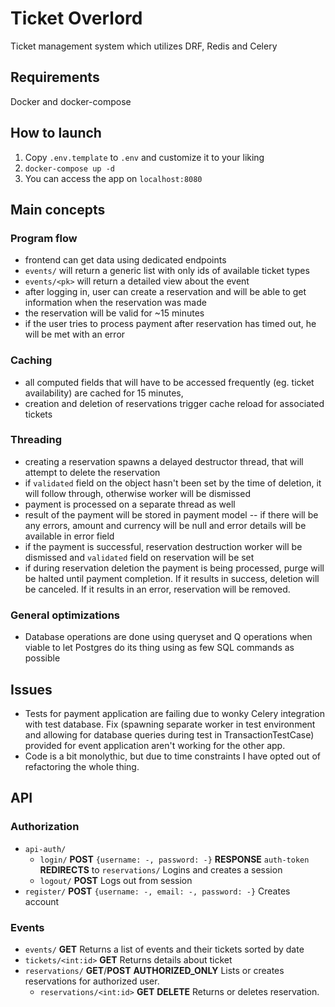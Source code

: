 # Ticket Overlord
Ticket management system which utilizes DRF, Redis and Celery

## Requirements
 Docker and docker-compose

## How to launch
 1. Copy `.env.template` to `.env` and customize it to your liking
 2. `docker-compose up -d`
 3. You can access the app on `localhost:8080`

## Main concepts
### Program flow
- frontend can get data using dedicated endpoints
- `events/` will return a generic list with only ids of available ticket types
- `events/<pk>` will return a detailed view about the event
- after logging in, user can create a reservation and will be able to get information when the reservation was made
- the reservation will be valid for ~15 minutes
- if the user tries to process payment after reservation has timed out, he will be met with an error

### Caching
- all computed fields that will have to be accessed frequently (eg. ticket availability) are cached for 15 minutes,
- creation and deletion of reservations trigger cache reload for associated tickets

### Threading
- creating a reservation spawns a delayed destructor thread, that will attempt to delete the reservation
- if `validated` field on the object hasn't been set by the time of deletion, it will follow through, otherwise worker will be dismissed
- payment is processed on a separate thread as well
- result of the payment will be stored in payment model -- if there will be any errors, amount and currency will be null and error details will be available in error field
- if the payment is successful, reservation destruction worker will be dismissed and `validated` field on reservation will be set
- if during reservation deletion the payment is being processed, purge will be halted until payment completion. If it results in success, deletion will be canceled. If it results in an error, reservation will be removed.

### General optimizations
- Database operations are done using queryset and Q operations when viable to let Postgres do its thing using as few SQL commands as possible

## Issues
- Tests for payment application are failing due to wonky Celery integration with test database. Fix (spawning separate worker in test environment and allowing for database queries during test in TransactionTestCase) provided for event application aren't working for the other app.
- Code is a bit monolythic, but due to time constraints I have opted out of refactoring the whole thing.

## API
### Authorization
- `api-auth/`
    - `login/` **POST** `{username: -, password: -}` **RESPONSE** `auth-token` **REDIRECTS** to `reservations/` Logins and creates a session
    - `logout/` **POST** Logs out from session
- `register/` **POST** `{username: -, email: -, password: -}` Creates account

### Events
- `events/` **GET** Returns a list of events and their tickets sorted by date
- `tickets/<int:id>` **GET** Returns details about ticket
- `reservations/` **GET**/**POST** **AUTHORIZED_ONLY** Lists or creates reservations for authorized user.
    - `reservations/<int:id>` **GET** **DELETE** Returns or deletes reservation.

